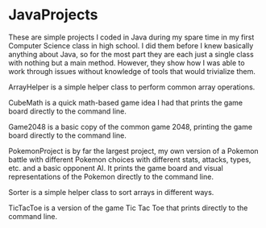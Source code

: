 # JavaProjects
These are simple projects I coded in Java during my spare time in my first Computer Science class in high school.
I did them before I knew basically anything about Java, so for the most part they are each just a single class
with nothing but a main method. However, they show how I was able to work through issues without knowledge of
tools that would trivialize them.

ArrayHelper is a simple helper class to perform common array operations.

CubeMath is a quick math-based game idea I had that prints the game board directly to the command line.

Game2048 is a basic copy of the common game 2048, printing the game board directly to the command line.

PokemonProject is by far the largest project, my own version of a Pokemon battle with different Pokemon
choices with different stats, attacks, types, etc. and a basic opponent AI. It prints the game board and
visual representations of the Pokemon directly to the command line.

Sorter is a simple helper class to sort arrays in different ways.

TicTacToe is a version of the game Tic Tac Toe that prints directly to the command line.
